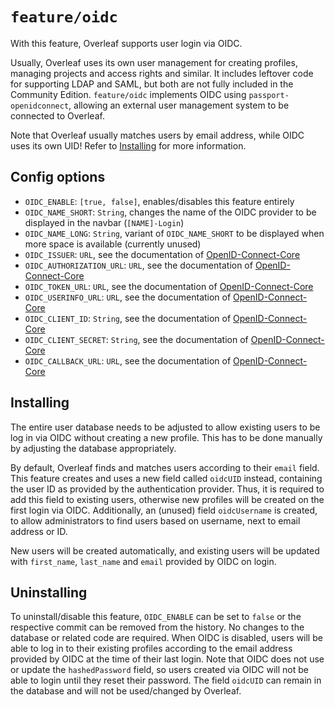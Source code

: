 # `feature/oidc`

With this feature, Overleaf supports user login via OIDC.

Usually, Overleaf uses its own user management for creating profiles, managing projects and access rights and similar. It includes leftover code for supporting LDAP and SAML, but both are not fully included in the Community Edition. `feature/oidc` implements OIDC using `passport-openidconnect`, allowing an external user management system to be connected to Overleaf.

Note that Overleaf usually matches users by email address, while OIDC uses its own UID! Refer to [Installing](#Installing) for more information.

## Config options

- `OIDC_ENABLE`: `[true, false]`, enables/disables this feature entirely
- `OIDC_NAME_SHORT`: `String`, changes the name of the OIDC provider to be displayed in the navbar (`[NAME]-Login`)
- `OIDC_NAME_LONG`: `String`, variant of `OIDC_NAME_SHORT` to be displayed when more space is available (currently unused)
- `OIDC_ISSUER`: `URL`, see the documentation of [OpenID-Connect-Core](https://openid.net/specs/openid-connect-core-1_0.html)
- `OIDC_AUTHORIZATION_URL`: `URL`, see the documentation of [OpenID-Connect-Core](https://openid.net/specs/openid-connect-core-1_0.html)
- `OIDC_TOKEN_URL`: `URL`, see the documentation of [OpenID-Connect-Core](https://openid.net/specs/openid-connect-core-1_0.html)
- `OIDC_USERINFO_URL`: `URL`, see the documentation of [OpenID-Connect-Core](https://openid.net/specs/openid-connect-core-1_0.html)
- `OIDC_CLIENT_ID`: `String`, see the documentation of [OpenID-Connect-Core](https://openid.net/specs/openid-connect-core-1_0.html)
- `OIDC_CLIENT_SECRET`: `String`, see the documentation of [OpenID-Connect-Core](https://openid.net/specs/openid-connect-core-1_0.html)
- `OIDC_CALLBACK_URL`: `URL`, see the documentation of [OpenID-Connect-Core](https://openid.net/specs/openid-connect-core-1_0.html)

## Installing

The entire user database needs to be adjusted to allow existing users to be log in via OIDC without creating a new profile. This has to be done manually by adjusting the database appropriately.

By default, Overleaf finds and matches users according to their `email` field. This feature creates and uses a new field called `oidcUID` instead, containing the user ID as provided by the authentication provider. Thus, it is required to add this field to existing users, otherwise new profiles will be created on the first login via OIDC. Additionally, an (unused) field `oidcUsername` is created, to allow administrators to find users based on username, next to email address or ID.

New users will be created automatically, and existing users will be updated with `first_name`, `last_name` and `email` provided by OIDC on login.

## Uninstalling

To uninstall/disable this feature, `OIDC_ENABLE` can be set to `false` or the respective commit can be removed from the history. No changes to the database or related code are required. When OIDC is disabled, users will be able to log in to their existing profiles according to the email address provided by OIDC at the time of their last login. Note that OIDC does not use or update the `hashedPassword` field, so users created via OIDC will not be able to login until they reset their password. The field `oidcUID` can remain in the database and will not be used/changed by Overleaf.
